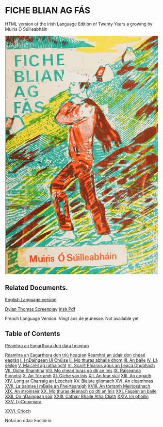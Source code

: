 # FICHE BLIAN AG FÁS 

HTML version of the Irish Language Edition of Twenty Years a growing by Muiris Ó Súilleabháin

![Front Cover](front.png)

## Related Documents.

[English Language version ](https://github.com/cavedave/FicheBlian/blob/main/Twenty%20Years%20a%20Growing%20--%20Maurice%20O'Sullivan.pdf)

[Dylan Thomas Screenplay](https://github.com/cavedave/FicheBlian/blob/main/twenty%20years%20a%20growing%20--%20dylan%20thomas.pdf)
[Irish Pdf](https://github.com/cavedave/FicheBlian/blob/main/fiche%20blian%20ag%20fas%20--%20muiris%20o%20suilleabhain.pdf)


French Language Version. Vingt ans de jeunesse.  Not available yet

## Table of Contents


[Réamhra an Eagarthora don dara heagran](/fiche2.html#Eagarthora)

[Réamhra an Eagarthora don triú heagran](/fiche2.html#Reamhra)
[Réamhrá an údair don chéad eagrán](/fiche2.html#eagran)
[I. I nDaingean Uí Chúise](/fiche2.html#nDaingean)
[II. Mo thuras abhaile dhom](/fiche2.html#abhaile)
[III. An baile](/fiche2.html#baile)
[IV. Lá seilge](/fiche2.html#seilge)
[V. Maicréil ag ráthaíocht](/fiche2.html#Maic)
[VI. Scairt Phiarais agus an Leaca Dhubhach](/fiche2.html#Scairt)
[VII. Oíche Shamhna](/fiche2.html#Shamhna)
[VIII. Mo chéad turas go dtí an Inis](/fiche2.html#Inis)
[IX. Ráiseanna Fionntrá](/fiche2.html#Fionn)
[X. An Tórramh](/fiche2.html#Torramh)
[XI. Oíche san Inis](/fiche2.html#sanInis)
[XII. An fear siúil](/fiche2.html#Anfear)
[XIII. An cogadh](/fiche2.html#cogadh)
[XIV. Long ar Charraig an Léochair](/fiche2.html#Charraig)
[XV. Biaiste gliomach](/fiche2.html#gliomach)
[XVI. An cleamhnas](/fiche2.html#cleamhnas)
[XVII. La bainise i mBaile an Fheirtéaraigh](/fiche2.html#bainise)
[XVIII. An tórramh Meiriceánach](/fiche2.html#Meirice)
[XIX. An stroinséir](/fiche2.html#stroin)
[XX. Mo thuras déanach go dti an Inis](/fiche2.html#thuras)
[XXI. Fágaim an baile](/fiche2.html#fagaim)
[XXII. On nDaingean soir](/fiche2.html#soir)
[XXIII. Cathair Bhaile Atha Cliath](/fiche2.html#atha)
[XXIV. Im phóilín](/fiche2.html#phoil)
[XXV. I gConamara](/fiche2.html#gConamara)

[XXVI. Críoch](/fiche2.html#crioch)

Nótaí an údair
Foclóirin
